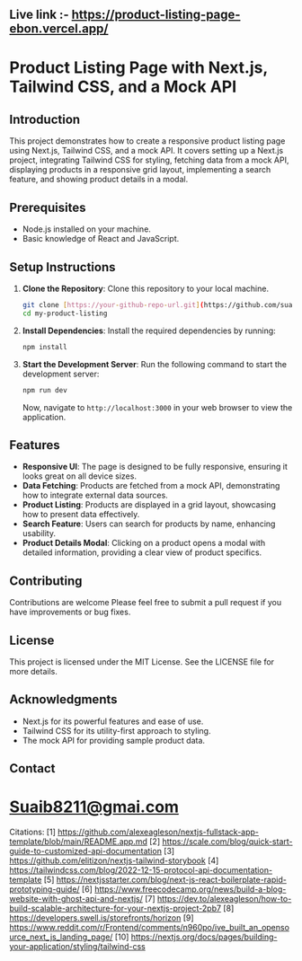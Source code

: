 ## Live link :- https://product-listing-page-ebon.vercel.app/

# Product Listing Page with Next.js, Tailwind CSS, and a Mock API

## Introduction

This project demonstrates how to create a responsive product listing page using Next.js, Tailwind CSS, and a mock API. It covers setting up a Next.js project, integrating Tailwind CSS for styling, fetching data from a mock API, displaying products in a responsive grid layout, implementing a search feature, and showing product details in a modal.

## Prerequisites

- Node.js installed on your machine.
- Basic knowledge of React and JavaScript.

## Setup Instructions

1. **Clone the Repository**: Clone this repository to your local machine.

   ```bash
   git clone [https://your-github-repo-url.git](https://github.com/suaib92/Product-Listing-Page.git)
   cd my-product-listing
   ```

2. **Install Dependencies**: Install the required dependencies by running:

   ```bash
   npm install
   ```

3. **Start the Development Server**: Run the following command to start the development server:

   ```bash
   npm run dev
   ```

   Now, navigate to `http://localhost:3000` in your web browser to view the application.

## Features

- **Responsive UI**: The page is designed to be fully responsive, ensuring it looks great on all device sizes.
- **Data Fetching**: Products are fetched from a mock API, demonstrating how to integrate external data sources.
- **Product Listing**: Products are displayed in a grid layout, showcasing how to present data effectively.
- **Search Feature**: Users can search for products by name, enhancing usability.
- **Product Details Modal**: Clicking on a product opens a modal with detailed information, providing a clear view of product specifics.

## Contributing

Contributions are welcome Please feel free to submit a pull request if you have improvements or bug fixes.

## License

This project is licensed under the MIT License. See the LICENSE file for more details.

## Acknowledgments

- Next.js for its powerful features and ease of use.
- Tailwind CSS for its utility-first approach to styling.
- The mock API for providing sample product data.

## Contact

# Suaib8211@gmai.com

Citations:
[1] https://github.com/alexeagleson/nextjs-fullstack-app-template/blob/main/README.app.md
[2] https://scale.com/blog/quick-start-guide-to-customized-api-documentation
[3] https://github.com/elitizon/nextjs-tailwind-storybook
[4] https://tailwindcss.com/blog/2022-12-15-protocol-api-documentation-template
[5] https://nextjsstarter.com/blog/next-js-react-boilerplate-rapid-prototyping-guide/
[6] https://www.freecodecamp.org/news/build-a-blog-website-with-ghost-api-and-nextjs/
[7] https://dev.to/alexeagleson/how-to-build-scalable-architecture-for-your-nextjs-project-2pb7
[8] https://developers.swell.is/storefronts/horizon
[9] https://www.reddit.com/r/Frontend/comments/n960po/ive_built_an_opensource_next_js_landing_page/
[10] https://nextjs.org/docs/pages/building-your-application/styling/tailwind-css
